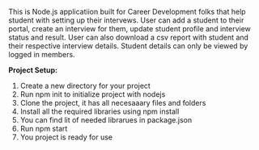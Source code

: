 This is Node.js applicatiion built for Career Development folks that help student with setting up their intervews. User can add a student to their portal, create an interview for them,
update student profile and interview status and result. User can also download a csv report with student and their respective interview details. Student details can only be viewed by 
logged in members.

**Project Setup:**
1. Create a new directory for your project
2. Run npm init to initialize project with nodejs
3. Clone the project, it has all necesaaary files and folders
4. Install all the required libraries using npm install
5. You can find lit of needed librarues in package.json
6. Run npm start
7. You project is ready for use
